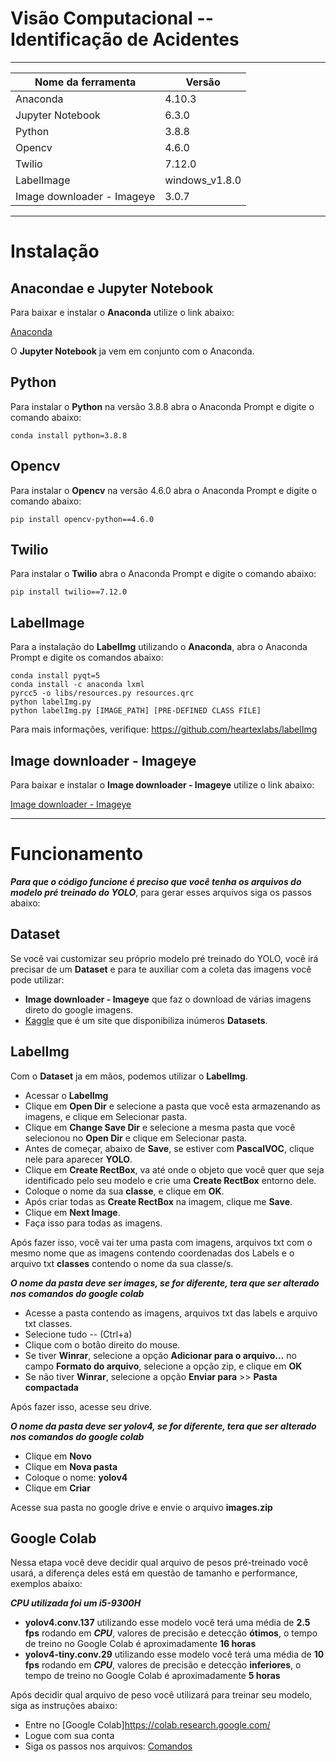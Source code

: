 # Visão Computacional -- Identificação de Acidentes

****************************************************

| Nome da ferramenta  |  Versão  |
| ------------------  | -------- |
| Anaconda | 4.10.3 |
| Jupyter Notebook | 6.3.0 |
| Python | 3.8.8 |
| Opencv | 4.6.0 |
| Twilio | 7.12.0 |
| LabelImage | windows_v1.8.0 |
| Image downloader - Imageye | 3.0.7 |


****************************************************

# Instalação

## Anacondae e Jupyter Notebook

Para baixar e instalar o __Anaconda__ utilize o link abaixo:

[Anaconda](https://www.anaconda.com/)

O __Jupyter Notebook__ ja vem em conjunto com o Anaconda.

## Python

Para instalar o __Python__ na versão 3.8.8 abra o Anaconda Prompt e digite o comando abaixo:

```
conda install python=3.8.8
```

## Opencv

Para instalar o __Opencv__ na versão 4.6.0 abra o Anaconda Prompt e digite o comando abaixo:

```
pip install opencv-python==4.6.0
```

## Twilio

Para instalar o __Twilio__ abra o Anaconda Prompt e digite o comando abaixo:

```
pip install twilio==7.12.0
```

## LabelImage

Para a instalação do __LabelImg__ utilizando o __Anaconda__, abra o Anaconda Prompt e digite os comandos abaixo:

```
conda install pyqt=5
conda install -c anaconda lxml
pyrcc5 -o libs/resources.py resources.qrc
python labelImg.py
python labelImg.py [IMAGE_PATH] [PRE-DEFINED CLASS FILE]
```

Para mais informações, verifique: https://github.com/heartexlabs/labelImg

## Image downloader - Imageye

Para baixar e instalar o __Image downloader - Imageye__ utilize o link abaixo:

[Image downloader - Imageye](https://chrome.google.com/webstore/detail/image-downloader-imageye/agionbommeaifngbhincahgmoflcikhm)

****************************************************

# Funcionamento

***Para que o código funcione é preciso que você tenha os arquivos do modelo pré treinado do YOLO***, para gerar esses arquivos siga os passos abaixo:

## Dataset

Se você vai customizar seu próprio modelo pré treinado do YOLO, você irá precisar de um __Dataset__ e para te auxiliar com a coleta das imagens você pode utilizar:

- __Image downloader - Imageye__ que faz o download de várias imagens direto do google imagens.
- [Kaggle](https://www.kaggle.com/datasets) que é um site que disponibiliza inúmeros __Datasets__.

## LabelImg

Com o __Dataset__ ja em mãos, podemos utilizar o __LabelImg__.

- Acessar o __LabelImg__
- Clique em __Open Dir__ e selecione a pasta que você esta armazenando as imagens, e clique em Selecionar pasta.
- Clique em __Change Save Dir__ e selecione a mesma pasta que você selecionou no __Open Dir__ e clique em Selecionar pasta.
- Antes de começar, abaixo de __Save__, se estiver com __PascalVOC__, clique nele para aparecer __YOLO__.
- Clique em __Create RectBox__, va até onde o objeto que você quer que seja identificado pelo seu modelo e crie uma __Create RectBox__ entorno dele.
- Coloque o nome da sua __classe__, e clique em __OK__.
- Após criar todas as __Create RectBox__ na imagem, clique me __Save__.
- Clique em __Next Image__.
- Faça isso para todas as imagens.

Após fazer isso, você vai ter uma pasta com imagens, arquivos txt com o mesmo nome que as imagens contendo coordenadas dos Labels e o arquivo txt __classes__ contendo o nome da sua classe/s.

***O nome da pasta deve ser images, se for diferente, tera que ser alterado nos comandos do google colab***

- Acesse a pasta contendo as imagens, arquivos txt das labels e arquivo txt classes.
- Selecione tudo -- (Ctrl+a)
- Clique com o botão direito do mouse.
- Se tiver __Winrar__, selecione a opção __Adicionar para o arquivo...__ no campo __Formato do arquivo__, selecione a opção zip, e clique em __OK__
- Se não tiver __Winrar__, selecione a opção __Enviar para__ >> __Pasta compactada__

Após fazer isso, acesse seu drive.

***O nome da pasta deve ser yolov4, se for diferente, tera que ser alterado nos comandos do google colab***

- Clique em __Novo__
- Clique em __Nova pasta__
- Coloque o nome: __yolov4__
- Clique em __Criar__

Acesse sua pasta no google drive e envie o arquivo __images.zip__

## Google Colab

Nessa etapa você deve decidir qual arquivo de pesos pré-treinado você usará, a diferença deles está em questão de tamanho e performance, exemplos abaixo:

***CPU utilizada foi um i5-9300H***

- __yolov4.conv.137__ utilizando esse modelo você terá uma média de __2.5 fps__ rodando em ***CPU***, valores de precisão e detecção __ótimos__, o tempo de treino no Google Colab é aproximadamente __16 horas__
- __yolov4-tiny.conv.29__ utilizando esse modelo você terá uma média de __10 fps__ rodando em ***CPU***, valores de precisão e detecção __inferiores__, o tempo de treino no Google Colab é aproximadamente __5 horas__

Após decidir qual arquivo de peso você utilizará para treinar seu modelo, siga as instruções abaixo:

- Entre no [Google Colab]https://colab.research.google.com/
- Logue com sua conta
- Siga os passos nos arquivos: [Comandos](https://github.com/GiovanniAndrettaCarbonero/Identificacao_de_Acidentes/tree/main/google_colab)

